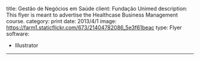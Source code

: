 title: Gestão de Negócios em Saúde
client: Fundação Unimed
description: This flyer is meant to advertise the Healthcase Business Management course.
category: print
date: 2013/4/1
image: https://farm1.staticflickr.com/673/21404782086_5e3f61beac
type: Flyer
software:
- Illustrator
---
